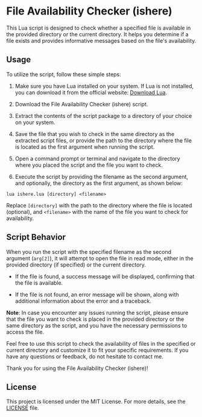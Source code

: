 # File Availability Checker (ishere)

This Lua script is designed to check whether a specified file is available in the provided directory or the current directory. It helps you determine if a file exists and provides informative messages based on the file's availability.

## Usage

To utilize the script, follow these simple steps:

1. Make sure you have Lua installed on your system. If Lua is not installed, you can download it from the official website: [Download Lua](https://www.lua.org/download.html).

2. Download the File Availability Checker (ishere) script.

3. Extract the contents of the script package to a directory of your choice on your system.

4. Save the file that you wish to check in the same directory as the extracted script files, or provide the path to the directory where the file is located as the first argument when running the script.

5. Open a command prompt or terminal and navigate to the directory where you placed the script and the file you want to check.

6. Execute the script by providing the filename as the second argument, and optionally, the directory as the first argument, as shown below:

```
lua ishere.lua [directory] <filename>
```

Replace `[directory]` with the path to the directory where the file is located (optional), and `<filename>` with the name of the file you want to check for availability.

## Script Behavior

When you run the script with the specified filename as the second argument (`arg[2]`), it will attempt to open the file in read mode, either in the provided directory (if specified) or the current directory.

- If the file is found, a success message will be displayed, confirming that the file is available.

- If the file is not found, an error message will be shown, along with additional information about the error and a traceback.

**Note**: In case you encounter any issues running the script, please ensure that the file you want to check is placed in the provided directory or the same directory as the script, and you have the necessary permissions to access the file.

Feel free to use this script to check the availability of files in the specified or current directory and customize it to fit your specific requirements. If you have any questions or feedback, do not hesitate to contact me.

Thank you for using the File Availability Checker (ishere)!

## License

This project is licensed under the MIT License. For more details, see the [LICENSE](LICENSE) file.